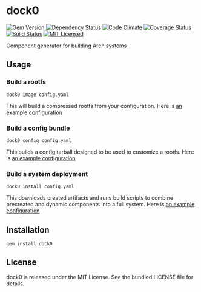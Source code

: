 dock0
=========

[![Gem Version](https://img.shields.io/gem/v/dock0.svg)](https://rubygems.org/gems/dock0)
[![Dependency Status](https://img.shields.io/gemnasium/dock0/dock0.svg)](https://gemnasium.com/dock0/dock0)
[![Code Climate](https://img.shields.io/codeclimate/github/dock0/dock0.svg)](https://codeclimate.com/github/dock0/dock0)
[![Coverage Status](https://img.shields.io/coveralls/dock0/dock0.svg)](https://coveralls.io/r/dock0/dock0)
[![Build Status](https://img.shields.io/travis/dock0/dock0.svg)](https://travis-ci.org/dock0/dock0)
[![MIT Licensed](https://img.shields.io/badge/license-MIT-green.svg)](https://tldrlegal.com/license/mit-license)

Component generator for building Arch systems

## Usage

### Build a rootfs

```
dock0 image config.yaml
```

This will build a compressed rootfs from your configuration. Here is [an example configuration](https://github.com/dock0/vm_root)

### Build a config bundle

```
dock0 config config.yaml
```

This builds a config tarball designed to be used to customize a rootfs. Here is [an example configuration](https://github.com/dock0/vm_config)

### Build a system deployment

```
dock0 install config.yaml
```

This downloads created artifacts and runs build scripts to combine precreated and dynamic components into a full system. Here is [an example configuration](https://github.com/dock0/vm_install)

## Installation

    gem install dock0

## License

dock0 is released under the MIT License. See the bundled LICENSE file for details.

